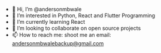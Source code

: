 - 👋 Hi, I’m @andersonmbwale
- 👀 I’m interested in Python, React and Flutter Programming
- 🌱 I’m currently learning React
- 💞️ I’m looking to collaborate on open source projects
- 📫 How to reach me: shoot me an email: andersonmbwalebackup@gmail.com

<!---
andersonmbwale/andersonmbwale is a ✨ special ✨ repository because its `README.md` (this file) appears on your GitHub profile.
You can click the Preview link to take a look at your changes.
--->
